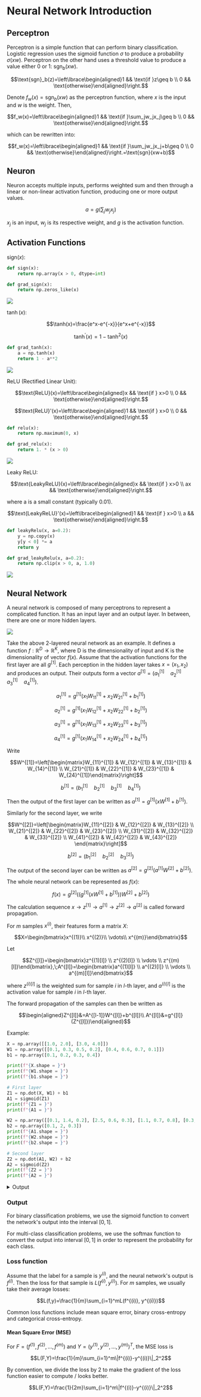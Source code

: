 # Neural Network Introduction

## Perceptron
Perceptron is a simple function that can perform binary classification. Logistic regression uses the sigmoid function $\sigma$ to produce a probability $\sigma(xw)$. Perceptron on the other hand uses a threshold value to produce a value either 0 or 1: $\text{sgn}_b(xw)$.

$$\text{sgn}_b(z)=\left\lbrace\begin{aligned}1 && \text{if }z\geq b \\
0 && \text{otherwise}\end{aligned}\right.$$

Denote $f_w(x)=\text{sgn}_b(xw)$ as the perceptron function, where $x$ is the input and $w$ is the weight. Then,

$$f_w(x)=\left\lbrace\begin{aligned}1 && \text{if }\sum_jw_jx_j\geq b \\
0 && \text{otherwise}\end{aligned}\right.$$

which can be rewritten into:

$$f_w(x)=\left\lbrace\begin{aligned}1 && \text{if }\sum_jw_jx_j+b\geq 0 \\
0 && \text{otherwise}\end{aligned}\right.=\text{sgn}(xw+b)$$

## Neuron
Neuron accepts multiple inputs, performs weighted sum and then through a linear or non-linear activation function, producing one or more output values.

$$a=g\left(\sum_jw_jx_j\right)$$

$x_j$ is an input, $w_j$ is its respective weight, and $g$ is the activation function.

## Activation Functions

$\text{sign}(x)$:

```python
def sign(x):
    return np.array(x > 0, dtype=int)

def grad_sign(x):
    return np.zeros_like(x)
```



![](../assets/sign_activation.png)

$\tanh(x)$:

$$\tanh(x)=\frac{e^x-e^{-x}}{e^x+e^{-x}}$$

$$\tanh^\prime(x)=1-\tanh^2(x)$$

```python
def grad_tanh(x):
    a = np.tanh(x)
    return 1 - a**2
```

![](../assets/tanh_activation.png)

ReLU (Rectified Linear Unit):

$$\text{ReLU}(x)=\left\lbrace\begin{aligned}x && \text{if } x>0 \\
0 && \text{otherwise}\end{aligned}\right.$$

$$\text{ReLU}'(x)=\left\lbrace\begin{aligned}1 && \text{if } x>0 \\
0 && \text{otherwise}\end{aligned}\right.$$

```python
def relu(x):
    return np.maximum(0, x)

def grad_relu(x):
    return 1. * (x > 0)
```

![](../assets/relu_activation.png)

Leaky ReLU:

$$\text{LeakyReLU}(x)=\left\lbrace\begin{aligned}x && \text{if } x>0 \\
ax && \text{otherwise}\end{aligned}\right.$$

where a is a small constant (typically 0.01).

$$\text{LeakyReLU}'(x)=\left\lbrace\begin{aligned}1 && \text{if } x>0 \\
a && \text{otherwise}\end{aligned}\right.$$

```python
def leakyRelu(x, a=0.2):
    y = np.copy(x)
    y[y < 0] *= a
    return y

def grad_leakyRelu(x, a=0.2):
    return np.clip(x > 0, a, 1.0)
```

![](../assets/leaky_relu_activation.png)

## Neural Network

A neural network is composed of many perceptrons to represent a complicated function. It has an input layer and an output layer. In between, there are one or more hidden layers.



![](../assets/neural_network_networkx.png)

Take the above 2-layered neural network as an example. It defines a function $f: \mathbb{R}^D \rightarrow \mathbb{R}^K$, where D is the dimensionality of input and K is the dimensionality of vector $f(x)$. Assume that the activation functions for the first layer are all $g^{[1]}$. Each perception in the hidden layer takes $x=(x_1, x_2)$ and produces an output. Their outputs form a vector $a^{[1]}=(a_1^{[1]}\quad a_2^{[1]}\quad a_3^{[1]}\quad a_4^{[1]})$.

$$a_1^{[1]} = g^{[1]}(x_1W_{11}^{[1]} + x_2W_{21}^{[1]}+b_1^{[1]})$$

$$a_2^{[1]} = g^{[1]}(x_1W_{12}^{[1]} + x_2W_{22}^{[1]}+b_2^{[1]})$$

$$a_3^{[1]} = g^{[1]}(x_1W_{13}^{[1]} + x_2W_{23}^{[1]}+b_3^{[1]})$$

$$a_4^{[1]} = g^{[1]}(x_1W_{14}^{[1]} + x_2W_{24}^{[1]}+b_4^{[1]})$$

Write

$$W^{[1]}=\left[\begin{matrix}W_{11}^{[1]} & W_{12}^{[1]} & W_{13}^{[1]} & W_{14}^{[1]} \\
W_{21}^{[1]} & W_{22}^{[1]} & W_{23}^{[1]} & W_{24}^{[1]}\end{matrix}\right]$$

$$b^{[1]}=(b_1^{[1]}\quad b_2^{[1]}\quad b_3^{[1]}\quad b_4^{[1]})$$

Then the output of the first layer can be written as $a^{[1]}=g^{[1]}(xW^{[1]}+b^{[1]})$.

Similarly for the second layer, we write

$$W^{[2]}=\left[\begin{matrix}W_{11}^{[2]} & W_{12}^{[2]} & W_{13}^{[2]} \\
W_{21}^{[2]} & W_{22}^{[2]} & W_{23}^{[2]} \\
W_{31}^{[2]} & W_{32}^{[2]} & W_{33}^{[2]} \\
W_{41}^{[2]} & W_{42}^{[2]} & W_{43}^{[2]} \end{matrix}\right]$$

$$b^{[2]}=(b_1^{[2]}\quad b_2^{[2]}\quad b_3^{[2]})$$

The output of the second layer can be written as $a^{[2]}=g^{[2]}(a^{[1]}W^{[2]}+b^{[2]})$.

The whole neural network can be represented as $f(x)$:

$$f(x)=g^{[2]}\left(\left(g^{[1]}(xW^{[1]}+b^{[1]})\right)W^{[2]}+b^{[2]}\right)$$

The calculation sequence $x\rightarrow z^{[1]}\rightarrow a^{[1]}\rightarrow z^{[2]}\rightarrow a^{[2]}$ is called forward propagation.

For $m$ samples $x^{(i)}$, their features form a matrix $X$:

$$X=\begin{bmatrix}x^{(1)}\\
x^{(2)}\\
\vdots\\
x^{(m)}\end{bmatrix}$$

Let

$$Z^{[l]}=\begin{bmatrix}z^{(1)[l]} \\
z^{(2)[l]} \\
\vdots \\
z^{(m)[l]}\end{bmatrix},\;A^{[l]}=\begin{bmatrix}a^{(1)[l]} \\
a^{(2)[l]} \\
\vdots \\
a^{(m)[l]}\end{bmatrix}$$

where $z^{(i)[l]}$ is the weighted sum for sample $i$ in $l$-th layer, and $a^{(i)[l]}$ is the activation value for sample $i$ in $l$-th layer.

The forward propagation of the samples can then be written as

$$\begin{aligned}Z^{[l]}&=A^{[l-1]}W^{[l]}+b^{[l]}\\
A^{[l]}&=g^{[l]}(Z^{[l]})\end{aligned}$$

Example:

```python
X = np.array([[1.0, 2.0], [3.0, 4.0]])
W1 = np.array([[0.1, 0.3, 0.5, 0.2], [0.4, 0.6, 0.7, 0.1]])
b1 = np.array([0.1, 0.2, 0.3, 0.4])

print(f"{X.shape = }")
print(f"{W1.shape = }")
print(f"{b1.shape = }")

# First layer
Z1 = np.dot(X, W1) + b1
A1 = sigmoid(Z1)
print(f"{Z1 = }")
print(f"{A1 = }")

W2 = np.array([[0.1, 1.4, 0.2], [2.5, 0.6, 0.3], [1.1, 0.7, 0.8], [0.3, 1.5, 2.1]])
b2 = np.array([0.1, 2, 0.3])
print(f"{A1.shape = }")
print(f"{W2.shape = }")
print(f"{b2.shape = }")

# Second layer
Z2 = np.dot(A1, W2) + b2
A2 = sigmoid(Z2)
print(f"{Z2 = }")
print(f"{A2 = }")
```

<details>
<summary>Output</summary>

```
X.shape = (2, 2)
W1.shape = (2, 4)
b1.shape = (4,)
Z1 = array([[1. , 1.7, 2.2, 0.8],
       [2. , 3.5, 4.6, 1.4]])
A1 = array([[0.73105858, 0.84553473, 0.90024951, 0.68997448],
       [0.88079708, 0.97068777, 0.9900482 , 0.80218389]])
A1.shape = (2, 4)
W2.shape = (4, 3)
b2.shape = (3,)
Z2 = array([[3.4842095 , 5.19593923, 2.86901816],
       [3.94450732, 5.71183814, 3.24399047]])
A2 = array([[0.97023513, 0.9944915 , 0.94629347],
       [0.98100697, 0.99670431, 0.96245657]])
```

</details>


### Output

For binary classification problems, we use the sigmoid function to convert the network's output into the interval $[0, 1]$.

For multi-class classification problems, we use the softmax function to convert the output into interval $[0, 1]$ in order to represent the probability for each class.

### Loss function

Assume that the label for a sample is $y^{(i)}$, and the neural network's output is $f^{(i)}$. Then the loss for that sample is $L(f^{(i)}, y^{(i)})$. For $m$ samples, we usually take their average losses:

$$L(f,y)=\frac{1}{m}\sum_{i=1}^mL(f^{(i)}, y^{(i)})$$

Common loss functions include mean square error, binary cross-entropy and categorical cross-entropy.

#### Mean Square Error (MSE)

For $F=(f^{(1)}, f^{(2)}, \dots, f^{(m)})$ and $Y=(y^{(1)}, y^{(2)}, \dots, y^{(m)})^T$, the MSE loss is

$$L(F,Y)=\frac{1}{m}\sum_{i=1}^m\|f^{(i)}-y^{(i)}\|_2^2$$

By convention, we divide the loss by 2 to make the gradient of the loss function easier to compute / looks better.

$$L(F,Y)=\frac{1}{2m}\sum_{i=1}^m\|f^{(i)}-y^{(i)}\|_2^2$$
